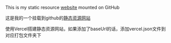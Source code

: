 This is my static resource [website](https://lizuoqun.github.io/My-Project/) mounted on GitHub

这是我的一个挂载到github的[静态资源网站](https://lizuoqun.github.io/My-Project/)

使用Vercel搭建静态资源网站，如果添加了baseUrl的话，添加vercel.json文件到对应打包文件夹下

